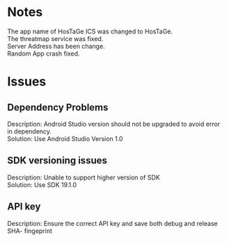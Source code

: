 # Notes
The app name of HosTaGe ICS was changed to HosTaGe.  
The threatmap service was fixed.  
Server Address has been change.  
Random App crash fixed.

# Issues

## Dependency Problems
Description: Android Studio version should not be upgraded to avoid error in dependency.  
Solution: Use Android Studio Version 1.0

## SDK versioning issues
Description: Unable to support higher version of SDK  
Solution: Use SDK 19.1.0

## API key
Description: Ensure the correct API key and save both debug and release SHA- fingeprint

